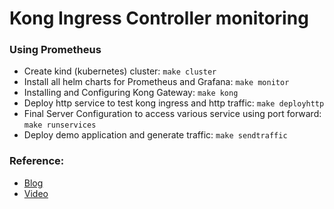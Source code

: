 # Kong Ingress Controller monitoring

### Using Prometheus 

* Create kind (kubernetes) cluster: `make cluster`
* Install all helm charts for Prometheus and Grafana: `make monitor`
* Installing and Configuring Kong Gateway: `make kong`
* Deploy http service to test kong ingress and http traffic: `make deployhttp`
* Final Server Configuration to access various service using port forward: `make runservices`
* Deploy demo application and generate traffic: `make sendtraffic`



### Reference:
* [Blog](https://konghq.com/blog/prometheus-grafana-kubernetes)
* [Video](https://www.youtube.com/watch?v=GJRbpQth3QY)